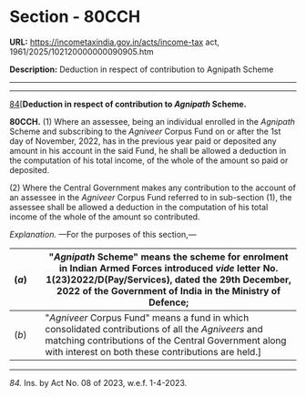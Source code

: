 # Section - 80CCH

**URL:** https://incometaxindia.gov.in/acts/income-tax act, 1961/2025/102120000000090905.htm

**Description:** Deduction in respect of contribution to Agnipath Scheme

---

****

[84](javascript:ShowFootnote\('fn84'\);)[**Deduction in respect of contribution to _Agnipath_ Scheme.**

**80CCH.** (1) Where an assessee, being an individual enrolled in the _Agnipath_ Scheme and subscribing to the _Agniveer_ Corpus Fund on or after the 1st day of November, 2022, has in the previous year paid or deposited any amount in his account in the said Fund, he shall be allowed a deduction in the computation of his total income, of the whole of the amount so paid or deposited.

(2) Where the Central Government makes any contribution to the account of an assessee in the _Agniveer_ Corpus Fund referred to in sub-section (1), the assessee shall be allowed a deduction in the computation of his total income of the whole of the amount so contributed.

_Explanation._ —For the purposes of this section,—

(_a_)|  |  "_Agnipath_ Scheme" means the scheme for enrolment in Indian Armed Forces introduced _vide_ letter No. 1(23)2022/D(Pay/Services), dated the 29th December, 2022 of the Government of India in the Ministry of Defence;  
---|---|---  
(_b_) |  |  "_Agniveer_ Corpus Fund" means a fund in which consolidated contributions of all the _Agniveers_ and matching contributions of the Central Government along with interest on both these contributions are held.]  
  
* * *

_84._ Ins. by Act No. 08 of 2023, w.e.f. 1-4-2023.